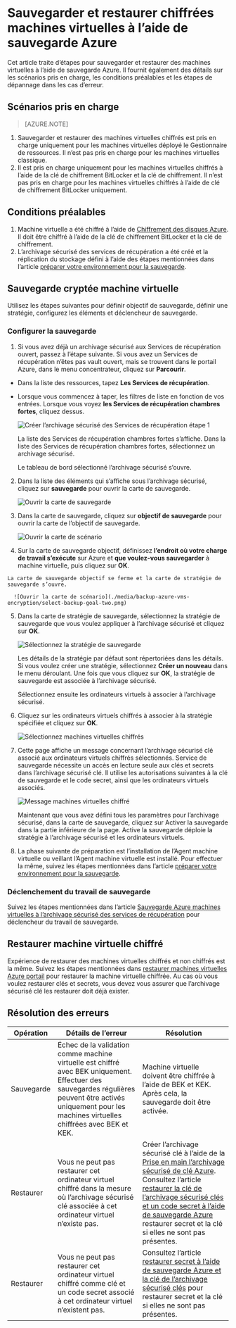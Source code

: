 <properties
   pageTitle="Sauvegarder et restaurer chiffrées machines virtuelles à l’aide de sauvegarde Azure"
   description="Cet article traite de la sauvegarde et restauration expérience des machines virtuelles chiffrés à l’aide de chiffrement des disques Azure."
   services="backup"
   documentationCenter=""
   authors="JPallavi"
   manager="vijayts"
   editor=""/>
<tags
   ms.service="backup"
   ms.devlang="na"
   ms.topic="article"
   ms.tgt_pltfrm="na"
   ms.workload="storage-backup-recovery"
   ms.date="10/25/2016"
   ms.author="markgal; jimpark; trinadhk"/>

# <a name="backup-and-restore-encrypted-vms-using-azure-backup"></a>Sauvegarder et restaurer chiffrées machines virtuelles à l’aide de sauvegarde Azure

Cet article traite d’étapes pour sauvegarder et restaurer des machines virtuelles à l’aide de sauvegarde Azure. Il fournit également des détails sur les scénarios pris en charge, les conditions préalables et les étapes de dépannage dans les cas d’erreur.

## <a name="supported-scenarios"></a>Scénarios pris en charge

> [AZURE.NOTE]
1.  Sauvegarder et restaurer des machines virtuelles chiffrés est pris en charge uniquement pour les machines virtuelles déployé le Gestionnaire de ressources. Il n’est pas pris en charge pour les machines virtuelles classique. <br>
2.  Il est pris en charge uniquement pour les machines virtuelles chiffrés à l’aide de la clé de chiffrement BitLocker et la clé de chiffrement. Il n’est pas pris en charge pour les machines virtuelles chiffrés à l’aide de clé de chiffrement BitLocker uniquement. <br>

## <a name="pre-requisites"></a>Conditions préalables

1.  Machine virtuelle a été chiffré à l’aide de [Chiffrement des disques Azure](../security/azure-security-disk-encryption.md). Il doit être chiffré à l’aide de la clé de chiffrement BitLocker et la clé de chiffrement.
2.  L’archivage sécurisé des services de récupération a été créé et la réplication du stockage défini à l’aide des étapes mentionnées dans l’article [préparer votre environnement pour la sauvegarde](backup-azure-arm-vms-prepare.md).

## <a name="backup-encrypted-vm"></a>Sauvegarde cryptée machine virtuelle
Utilisez les étapes suivantes pour définir objectif de sauvegarde, définir une stratégie, configurez les éléments et déclencheur de sauvegarde.

### <a name="configure-backup"></a>Configurer la sauvegarde

1. Si vous avez déjà un archivage sécurisé aux Services de récupération ouvert, passez à l’étape suivante. Si vous avez un Services de récupération n’êtes pas vault ouvert, mais se trouvent dans le portail Azure, dans le menu concentrateur, cliquez sur **Parcourir**.

  - Dans la liste des ressources, tapez **Les Services de récupération**.
  - Lorsque vous commencez à taper, les filtres de liste en fonction de vos entrées. Lorsque vous voyez **les Services de récupération chambres fortes**, cliquez dessus.
  
      ![Créer l’archivage sécurisé des Services de récupération étape 1](./media/backup-azure-vms-encryption/browse-to-rs-vaults.png) <br/>

    La liste des Services de récupération chambres fortes s’affiche. Dans la liste des Services de récupération chambres fortes, sélectionnez un archivage sécurisé.

    Le tableau de bord sélectionné l’archivage sécurisé s’ouvre.

2. Dans la liste des éléments qui s’affiche sous l’archivage sécurisé, cliquez sur **sauvegarde** pour ouvrir la carte de sauvegarde.

      ![Ouvrir la carte de sauvegarde](./media/backup-azure-vms-encryption/select-backup.png) 
    
3. Dans la carte de sauvegarde, cliquez sur **objectif de sauvegarde** pour ouvrir la carte de l’objectif de sauvegarde.

      ![Ouvrir la carte de scénario](./media/backup-azure-vms-encryption/select-backup-goal-one.png) 
    
4.   Sur la carte de sauvegarde objectif, définissez **l’endroit où votre charge de travail s’exécute** sur Azure et **que voulez-vous sauvegarder** à machine virtuelle, puis cliquez sur **OK**.

    La carte de sauvegarde objectif se ferme et la carte de stratégie de sauvegarde s’ouvre.

      ![Ouvrir la carte de scénario](./media/backup-azure-vms-encryption/select-backup-goal-two.png) 

5. Dans la carte de stratégie de sauvegarde, sélectionnez la stratégie de sauvegarde que vous voulez appliquer à l’archivage sécurisé et cliquez sur **OK**.

      ![Sélectionnez la stratégie de sauvegarde](./media/backup-azure-vms-encryption/setting-rs-backup-policy-new.png) 

    Les détails de la stratégie par défaut sont répertoriées dans les détails. Si vous voulez créer une stratégie, sélectionnez **Créer un nouveau** dans le menu déroulant. Une fois que vous cliquez sur **OK**, la stratégie de sauvegarde est associée à l’archivage sécurisé.

    Sélectionnez ensuite les ordinateurs virtuels à associer à l’archivage sécurisé.
    
6. Cliquez sur les ordinateurs virtuels chiffrés à associer à la stratégie spécifiée et cliquez sur **OK**.

      ![Sélectionnez machines virtuelles chiffrés](./media/backup-azure-vms-encryption/selected-encrypted-vms.png)
   
7. Cette page affiche un message concernant l’archivage sécurisé clé associé aux ordinateurs virtuels chiffrés sélectionnés. Service de sauvegarde nécessite un accès en lecture seule aux clés et secrets dans l’archivage sécurisé clé. Il utilise les autorisations suivantes à la clé de sauvegarde et le code secret, ainsi que les ordinateurs virtuels associés. 

      ![Message machines virtuelles chiffré](./media/backup-azure-vms-encryption/encrypted-vm-message.png)

      Maintenant que vous avez défini tous les paramètres pour l’archivage sécurisé, dans la carte de sauvegarde, cliquez sur Activer la sauvegarde dans la partie inférieure de la page. Active la sauvegarde déploie la stratégie à l’archivage sécurisé et les ordinateurs virtuels.

8. La phase suivante de préparation est l’installation de l’Agent machine virtuelle ou veillant l’Agent machine virtuelle est installé. Pour effectuer la même, suivez les étapes mentionnées dans l’article [préparer votre environnement pour la sauvegarde](backup-azure-arm-vms-prepare.md). 

### <a name="triggering-backup-job"></a>Déclenchement du travail de sauvegarde
Suivez les étapes mentionnées dans l’article [Sauvegarde Azure machines virtuelles à l’archivage sécurisé des services de récupération](backup-azure-arm-vms.md) pour déclencheur du travail de sauvegarde.

## <a name="restore-encrypted-vm"></a>Restaurer machine virtuelle chiffré
Expérience de restaurer des machines virtuelles chiffrés et non chiffrés est la même. Suivez les étapes mentionnées dans [restaurer machines virtuelles Azure portail](backup-azure-arm-restore-vms.md) pour restaurer la machine virtuelle chiffrée. Au cas où vous voulez restaurer clés et secrets, vous devez vous assurer que l’archivage sécurisé clé les restaurer doit déjà exister.

## <a name="troubleshooting-errors"></a>Résolution des erreurs

| Opération | Détails de l’erreur | Résolution |
| -------- | -------- | -------|
| Sauvegarde | Échec de la validation comme machine virtuelle est chiffré avec BEK uniquement. Effectuer des sauvegardes régulières peuvent être activés uniquement pour les machines virtuelles chiffrées avec BEK et KEK. | Machine virtuelle doivent être chiffrée à l’aide de BEK et KEK. Après cela, la sauvegarde doit être activée. |
| Restaurer | Vous ne peut pas restaurer cet ordinateur virtuel chiffré dans la mesure où l’archivage sécurisé clé associée à cet ordinateur virtuel n’existe pas. | Créer l’archivage sécurisé clé à l’aide de la [Prise en main l’archivage sécurisé de clé Azure](../key-vault/key-vault-get-started.md). Consultez l’article [restaurer la clé de l’archivage sécurisé clés et un code secret à l’aide de sauvegarde Azure](backup-azure-restore-key-secret.md) restaurer secret et la clé si elles ne sont pas présentes. |
| Restaurer | Vous ne peut pas restaurer cet ordinateur virtuel chiffré comme clé et un code secret associé à cet ordinateur virtuel n’existent pas. | Consultez l’article [restaurer secret à l’aide de sauvegarde Azure et la clé de l’archivage sécurisé clés](backup-azure-restore-key-secret.md) pour restaurer secret et la clé si elles ne sont pas présentes. |
